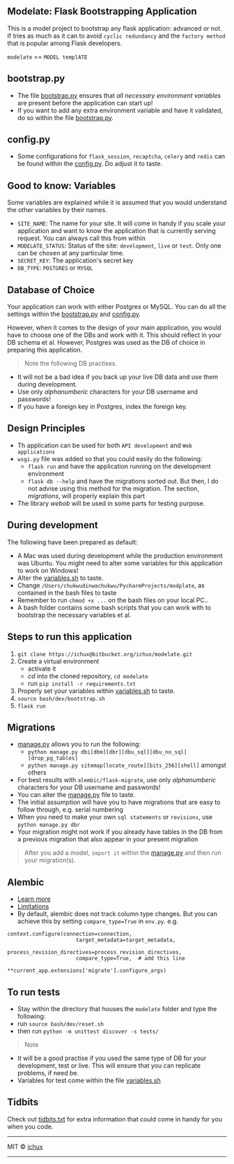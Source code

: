 ## Modelate: Flask Bootstrapping Application
This is a model project to bootstrap any flask application: advanced or not. If tries as much as it can to avoid
`cyclic redundancy` and the `factory method` that is popular among Flask developers.

`modelate` == `MODEL templATE`

## bootstrap.py
* The file [bootstrap.py](modelate/bootstrap.py) ensures that *all necessary environment variables* are
present before the application can start up!
* If you want to add any extra environment variable and have it validated, do so within the file
[bootstrap.py](modelate/bootstrap.py).

## config.py
* Some configurations for `flask_session`, `recaptcha`, `celery` and `redis` can be found within the
[config.py](modelate/config.py). Do adjust it to taste.

## Good to know: Variables
Some variables are explained while it is assumed that you would understand the other variables by
their names.
* `SITE_NAME`: The name for your site. It will come in handy if you scale your application and want to know
the application that is currently serving request. You can always call this from within
* `MODELATE_STATUS`: Status of the site: `development`, `live` or `test`. Only one can be
chosen at any particular time.
* `SECRET_KEY`: The application's secret key
* `DB_TYPE`: `POSTGRES` or `MYSQL`

## Database of Choice
Your application can work with either Postgres or MySQL. You can do all the settings within the
[bootstrap.py](modelate/bootstrap.py) and [config.py](modelate/config.py).

However, when it comes to the design of your main application, you would have to choose one of the DBs and work
with it. This should reflect in your DB schema et al. However, Postgres was used as the DB of choice in preparing
this application.

> Note the following DB practises.
    
* It will not be a bad idea if you back up your live DB data and use them during development.
* Use only *alphanumberic* characters for your DB username and passwords!
* If you have a foreign key in Postgres, index the foreign key.

## Design Principles
* Th application can be used for both `API development` and `Web applications`
* `wsgi.py` file was added so that you could easily do the following:
    - `flask run` and have the application running on the development environment
    - `flask db --help` and have the migrations sorted out. But then, I do not advise using this method for
the migration.
The section, *migrations*, will properly explain this part
* The library *webob* will be used in some parts for testing purpose.

## During development
The following have been prepared as default:
* A Mac was used during development while the production environment was Ubuntu. You might need to alter some variables
for this application to work on Windows!
* Alter the [variables.sh](bash/dev/variables.sh) to taste.
* Change `/Users/chukwudinwachukwu/PycharmProjects/modplate`, as contained in the bash files to taste
* Remember to run `chmod +x ...` on the bash files on your local PC..
* A bash folder contains some bash scripts that you can work with to bootstrap the necessary variables et al.

## Steps to run this application
1. `git clone https://ichux@bitbucket.org/ichux/modelate.git`
2. Create a virtual environment
    - activate it
    - *cd* into the cloned repository, `cd modelate`
    - run ```pip install -r requirements.txt```
3. Properly set your variables within [variables.sh](bash/dev/variables.sh) to taste.
4. `source bash/dev/bootstrap.sh`
5. `flask run`

## Migrations
* [manage.py](./manage.py) allows you to run the following:
    - ```python manage.py dbi[dbm][dbr][dbu_sql][dbu_no_sql][drop_pg_tables]```
    - ```python manage.py sitemap[locate_route][bits_256][shell]``` amongst others
* For best results with `alembic/flask-migrate`, use only *alphanumberic* characters for your DB username and passwords!
* You can alter the [manage.py](./manage.py) file to taste.
* The initial assumption will have you to have migrations that are easy to follow through, e.g. serial numbering
* When you need to make your own `sql statements` or `revisions`, use `python manage.py dbr`
* Your migration might not work if you already have tables in the DB from a previous migration that also appear in your
present migration

> After you add a model, `import it` within the [manage.py](./manage.py) and then run your migration(s).

## Alembic
* [Learn more](http://alembic.zzzcomputing.com/en/latest/ops.html)
* [Limitations](http://alembic.zzzcomputing.com/en/latest/autogenerate.html#what-does-autogenerate-detect-and-what-does-it-not-detect)
* By default, alembic does not track column type changes. But you can achieve this by setting
`compare_type=True` in `env.py`. e.g.

```
context.configure(connection=connection,
                      target_metadata=target_metadata,
                      process_revision_directives=process_revision_directives,
                      compare_type=True,  # add this line
                      **current_app.extensions['migrate'].configure_args)
```

## To run tests
* Stay within the directory that houses the `modelate` folder and type the following:
* run `source bash/dev/reset.sh`
* then run `python -m unittest discover -s tests/`

> Note
* It will be a good practise if you used the same type of DB for your development, test or live. This will ensure that
you can replicate problems, if need be.
* Variables for test come within the file [variables.sh](bash/test/variables.sh)

## Tidbits
Check out [tidbits.txt](./tidbits.txt) for extra information that could come in handy for you when you code.



****
MIT © [ichux](https://www.linkedin.com/in/ichux)
****